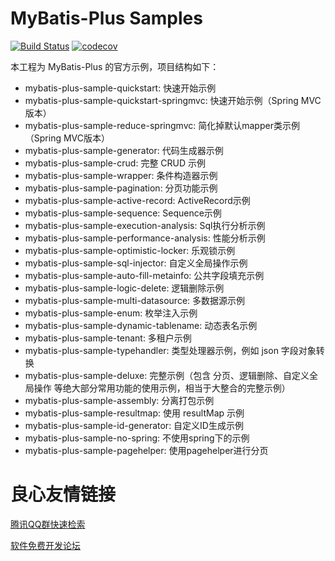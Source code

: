 # MyBatis-Plus Samples

[![Build Status](https://travis-ci.org/baomidou/mybatis-plus-samples.svg?branch=master)](https://travis-ci.org/baomidou/mybatis-plus-samples)
[![codecov](https://codecov.io/gh/baomidou/mybatis-plus-samples/branch/master/graph/badge.svg)](https://codecov.io/gh/baomidou/mybatis-plus-samples)

本工程为 MyBatis-Plus 的官方示例，项目结构如下：

- mybatis-plus-sample-quickstart: 快速开始示例
- mybatis-plus-sample-quickstart-springmvc: 快速开始示例（Spring MVC版本）
- mybatis-plus-sample-reduce-springmvc: 简化掉默认mapper类示例（Spring MVC版本）
- mybatis-plus-sample-generator: 代码生成器示例
- mybatis-plus-sample-crud: 完整 CRUD 示例
- mybatis-plus-sample-wrapper: 条件构造器示例
- mybatis-plus-sample-pagination: 分页功能示例
- mybatis-plus-sample-active-record: ActiveRecord示例
- mybatis-plus-sample-sequence: Sequence示例
- mybatis-plus-sample-execution-analysis: Sql执行分析示例
- mybatis-plus-sample-performance-analysis: 性能分析示例
- mybatis-plus-sample-optimistic-locker: 乐观锁示例
- mybatis-plus-sample-sql-injector: 自定义全局操作示例
- mybatis-plus-sample-auto-fill-metainfo: 公共字段填充示例
- mybatis-plus-sample-logic-delete: 逻辑删除示例
- mybatis-plus-sample-multi-datasource: 多数据源示例
- mybatis-plus-sample-enum: 枚举注入示例
- mybatis-plus-sample-dynamic-tablename: 动态表名示例
- mybatis-plus-sample-tenant: 多租户示例
- mybatis-plus-sample-typehandler: 类型处理器示例，例如  json 字段对象转换
- mybatis-plus-sample-deluxe: 完整示例（包含 分页、逻辑删除、自定义全局操作 等绝大部分常用功能的使用示例，相当于大整合的完整示例）
- mybatis-plus-sample-assembly: 分离打包示例
- mybatis-plus-sample-resultmap: 使用 resultMap 示例
- mybatis-plus-sample-id-generator: 自定义ID生成示例
- mybatis-plus-sample-no-spring: 不使用spring下的示例
- mybatis-plus-sample-pagehelper: 使用pagehelper进行分页

 # 良心友情链接

[腾讯QQ群快速检索](http://u.720life.cn/s/8cf73f7c)

[软件免费开发论坛](http://u.720life.cn/s/bbb01dc0)